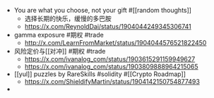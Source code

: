 - You are what you choose, not your gift #[[random thoughts]]
	- 选择长期的快乐，缓慢的多巴胺
	- https://x.com/ReynoldDai/status/1904044249345306741
- gamma exposure #期权 #trade
	- http://x.com/LearnFromMarket/status/1904044576521822450
- 风险定价与[[对冲]] #期权 #trade
	- https://x.com/ivanalog_com/status/1903615291159949627
	- https://x.com/ivanalog_com/status/1903809888964215065
- [[yul]] puzzles by RareSkills #solidity #[[Crypto Roadmap]]
	- https://x.com/ShieldifyMartin/status/1904142150754877493
-